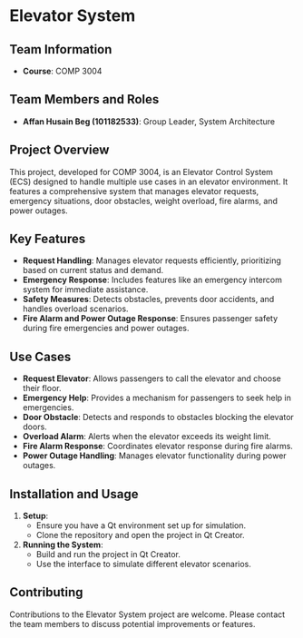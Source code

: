 # Elevator System

## Team Information
- **Course**: COMP 3004

## Team Members and Roles
- **Affan Husain Beg (101182533)**: Group Leader, System Architecture
  
## Project Overview
This project, developed for COMP 3004, is an Elevator Control System (ECS) designed to handle multiple use cases in an elevator environment. It features a comprehensive system that manages elevator requests, emergency situations, door obstacles, weight overload, fire alarms, and power outages.

## Key Features
- **Request Handling**: Manages elevator requests efficiently, prioritizing based on current status and demand.
- **Emergency Response**: Includes features like an emergency intercom system for immediate assistance.
- **Safety Measures**: Detects obstacles, prevents door accidents, and handles overload scenarios.
- **Fire Alarm and Power Outage Response**: Ensures passenger safety during fire emergencies and power outages.

## Use Cases
- **Request Elevator**: Allows passengers to call the elevator and choose their floor.
- **Emergency Help**: Provides a mechanism for passengers to seek help in emergencies.
- **Door Obstacle**: Detects and responds to obstacles blocking the elevator doors.
- **Overload Alarm**: Alerts when the elevator exceeds its weight limit.
- **Fire Alarm Response**: Coordinates elevator response during fire alarms.
- **Power Outage Handling**: Manages elevator functionality during power outages.

## Installation and Usage
1. **Setup**: 
    - Ensure you have a Qt environment set up for simulation.
    - Clone the repository and open the project in Qt Creator.
2. **Running the System**:
    - Build and run the project in Qt Creator.
    - Use the interface to simulate different elevator scenarios.

## Contributing
Contributions to the Elevator System project are welcome. Please contact the team members to discuss potential improvements or features.


